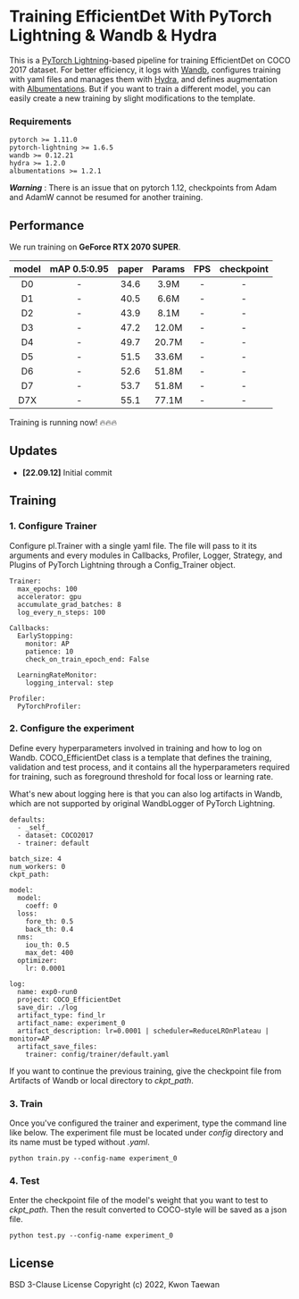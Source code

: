 # Training EfficientDet With PyTorch Lightning & Wandb & Hydra

This is a [PyTorch Lightning](https://pytorch-lightning.readthedocs.io/en/stable/)-based pipeline for training EfficientDet on COCO 2017 dataset. For better efficiency, it logs with [Wandb](https://docs.wandb.ai/), configures training with yaml files and manages them with [Hydra](https://hydra.cc/docs/intro/), and defines augmentation with [Albumentations](https://albumentations.ai/docs/). But if you want to train a different model, you can easily create a new training by slight modifications to the template.  

### Requirements

```
pytorch >= 1.11.0
pytorch-lightning >= 1.6.5
wandb >= 0.12.21
hydra >= 1.2.0
albumentations >= 1.2.1
```
***Warning*** : There is an issue that on pytorch 1.12, checkpoints from Adam and AdamW cannot be resumed for another training. 


## Performance
We run training on **GeForce RTX 2070 SUPER**.

|model|mAP 0.5:0.95|paper|Params|FPS|checkpoint|
|:-----:|:-----:|:-----:|:-----:|:-----:|:-----:|
|D0|-|34.6|3.9M|-|-|
|D1|-|40.5|6.6M|-|-|
|D2|-|43.9|8.1M|-|-|
|D3|-|47.2|12.0M|-|-|
|D4|-|49.7|20.7M|-|-|
|D5|-|51.5|33.6M|-|-|
|D6|-|52.6|51.8M|-|-|
|D7|-|53.7|51.8M|-|-|
|D7X|-|55.1|77.1M|-|-|

Training is running now! 🔥🔥🔥


## Updates
- **[22.09.12]** Initial commit


## Training
### 1. Configure Trainer
Configure pl.Trainer with a single yaml file. The file will pass to it its arguments and every modules in Callbacks, Profiler, Logger, Strategy, and Plugins of PyTorch Lightning through a Config_Trainer object.  

```  
Trainer:
  max_epochs: 100
  accelerator: gpu
  accumulate_grad_batches: 8
  log_every_n_steps: 100

Callbacks:
  EarlyStopping:
    monitor: AP
    patience: 10
    check_on_train_epoch_end: False

  LearningRateMonitor:
    logging_interval: step

Profiler:
  PyTorchProfiler:
```

### 2. Configure the experiment
Define every hyperparameters involved in training and how to log on Wandb. COCO_EfficientDet class is a template that defines the training, validation and test process, and it contains all the hyperparameters required for training, such as foreground threshold for focal loss or learning rate.  

What's new about logging here is that you can also log artifacts in Wandb, which are not supported by original WandbLogger of PyTorch Lightning. 

```
defaults:
  - _self_
  - dataset: COCO2017
  - trainer: default

batch_size: 4
num_workers: 0
ckpt_path:

model:
  model:
    coeff: 0
  loss:
    fore_th: 0.5
    back_th: 0.4
  nms:
    iou_th: 0.5
    max_det: 400
  optimizer:
    lr: 0.0001

log:
  name: exp0-run0
  project: COCO_EfficientDet
  save_dir: ./log
  artifact_type: find_lr
  artifact_name: experiment_0
  artifact_description: lr=0.0001 | scheduler=ReduceLROnPlateau | monitor=AP
  artifact_save_files:
    trainer: config/trainer/default.yaml
```
If you want to continue the previous training, give the checkpoint file from Artifacts of Wandb or local directory to *ckpt_path*.


### 3. Train
Once you've configured the trainer and experiment, type the command line like below. The experiment file must be located under *config* directory and its name must be typed without *.yaml*.
```
python train.py --config-name experiment_0
```

### 4. Test
Enter the checkpoint file of the model's weight that you want to test to *ckpt_path*. Then the result converted to COCO-style will be saved as a json file.
```
python test.py --config-name experiment_0
```

## License
BSD 3-Clause License Copyright (c) 2022, Kwon Taewan
